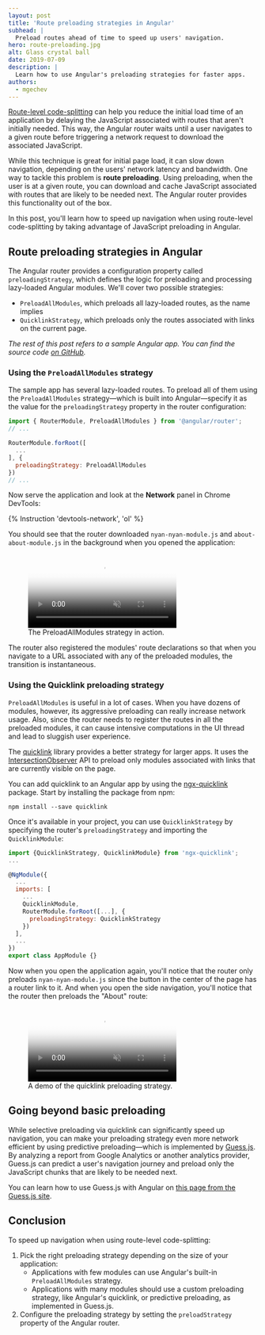 ```yaml
---
layout: post
title: 'Route preloading strategies in Angular'
subhead: |
  Preload routes ahead of time to speed up users' navigation.
hero: route-preloading.jpg
alt: Glass crystal ball
date: 2019-07-09
description: |
  Learn how to use Angular's preloading strategies for faster apps.
authors:
  - mgechev
---
```


[Route-level code-splitting](/route-level-code-splitting) can help you reduce the initial load time of an application by delaying the JavaScript associated with routes that aren't initially needed. This way, the Angular router waits until a user navigates to a given route before triggering a network request to download the associated JavaScript.

While this technique is great for initial page load, it can slow down navigation, depending on the users' network latency and bandwidth. One way to tackle this problem is **route preloading**. Using preloading, when the user is at a given route, you can download and cache JavaScript associated with routes that are likely to be needed next. The Angular router provides this functionality out of the box.

In this post, you'll learn how to speed up navigation when using route-level code-splitting by taking advantage of JavaScript preloading in Angular.

## Route preloading strategies in Angular

The Angular router provides a configuration property called `preloadingStrategy`, which defines the logic for preloading and processing lazy-loaded Angular modules. We'll cover two possible strategies:

* `PreloadAllModules`, which preloads all lazy-loaded routes, as the name implies
* `QuicklinkStrategy`, which preloads only the routes associated with links on the current page.

_The rest of this post refers to a sample Angular app. You can find the source code [on GitHub](https://github.com/mgechev/route-preloading-web-dev)._

### Using the `PreloadAllModules` strategy

The sample app has several lazy-loaded routes. To preload all of them using the `PreloadAllModules` strategy—which is built into Angular—specify it as the value for the `preloadingStrategy` property in the router configuration:

```js
import { RouterModule, PreloadAllModules } from '@angular/router';
// ...

RouterModule.forRoot([
  ...
], {
  preloadingStrategy: PreloadAllModules
})
// ...
```

Now serve the application and look at the **Network** panel in Chrome DevTools:

{% Instruction 'devtools-network', 'ol' %}

You should see that the router downloaded `nyan-nyan-module.js` and `about-about-module.js` in the background when you opened the application:

<figure class="w-figure w-figure--fullbleed">
<video controls loop muted poster="https://storage.googleapis.com/web-dev-angular/preloading/poster.png">
  <source src="https://storage.googleapis.com/web-dev-angular/preloading/preload-all.webm" type="video/webm; codecs=vp8">
  <source src="https://storage.googleapis.com/web-dev-angular/preloading/preload-all.mp4" type="video/mp4; codecs=h264">
</video>
 <figcaption class="w-figcaption w-figcaption--fullbleed">
    The PreloadAllModules strategy in action.
  </figcaption>
</figure>

The router also registered the modules' route declarations so that when you navigate to a URL associated with any of the preloaded modules, the transition is instantaneous.


### Using the Quicklink preloading strategy

`PreloadAllModules` is useful in a lot of cases. When you have dozens of modules, however, its aggressive preloading can really increase network usage. Also, since the router needs to register the routes in all the preloaded modules, it can cause intensive computations in the UI thread and lead to sluggish user experience.

The [quicklink](https://github.com/GoogleChromeLabs/quicklink) library provides a better strategy for larger apps. It uses the [IntersectionObserver](https://developers.google.com/web/updates/2019/02/intersectionobserver-v2) API to preload only modules associated with links that are currently visible on the page.

You can add quicklink to an Angular app by using the [ngx-quicklink](https://www.npmjs.com/package/ngx-quicklink) package. Start by installing the package from npm:

```
npm install --save quicklink
```

Once it's available in your project, you can use `QuicklinkStrategy` by specifying the router's `preloadingStrategy` and importing the `QuicklinkModule`:

```js
import {QuicklinkStrategy, QuicklinkModule} from 'ngx-quicklink';
...

@NgModule({
  ...
  imports: [
    ...
    QuicklinkModule,
    RouterModule.forRoot([...], {
      preloadingStrategy: QuicklinkStrategy
    })
  ],
  ...
})
export class AppModule {}
```

Now when you open the application again, you'll notice that the router only preloads `nyan-nyan-module.js` since the button in the center of the page has a router link to it. And when you open the side navigation, you'll notice that the router then preloads the "About" route:

<figure class="w-figure w-figure--fullbleed">
<video controls loop muted poster="https://storage.googleapis.com/web-dev-angular/preloading/poster.png">
  <source src="https://storage.googleapis.com/web-dev-angular/preloading/ngx-quicklink.webm" type="video/webm; codecs=vp8">
  <source src="https://storage.googleapis.com/web-dev-angular/preloading/ngx-quicklink.mp4" type="video/mp4; codecs=h264">
</video>
 <figcaption class="w-figcaption w-figcaption--fullbleed">
    A demo of the quicklink preloading strategy.
  </figcaption>
</figure>


## Going beyond basic preloading

While selective preloading via quicklink can significantly speed up navigation, you can make your preloading strategy even more network efficient by using predictive preloading—which is implemented by [Guess.js](https://github.com/guess-js/guess). By analyzing a report from Google Analytics or another analytics provider, Guess.js can predict a user's navigation journey and preload only the JavaScript chunks that are likely to be needed next.

You can learn how to use Guess.js with Angular on [this page from the Guess.js site](https://guess-js.github.io/docs/angular).

## Conclusion

To speed up navigation when using route-level code-splitting:

1. Pick the right preloading strategy depending on the size of your application:
    - Applications with few modules can use Angular's built-in `PreloadAllModules` strategy.
    - Applications with many modules should use a custom preloading strategy, like Angular's quicklink, or predictive preloading, as implemented in Guess.js.
1. Configure the preloading strategy by setting the `preloadStrategy` property of the Angular router.

